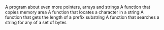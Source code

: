 A program about even more pointers, arrays and strings
A function that copies memory area
A function that locates a character in a string
A function that gets the length of a prefix substring
A function that searches a string for any of a set of bytes
